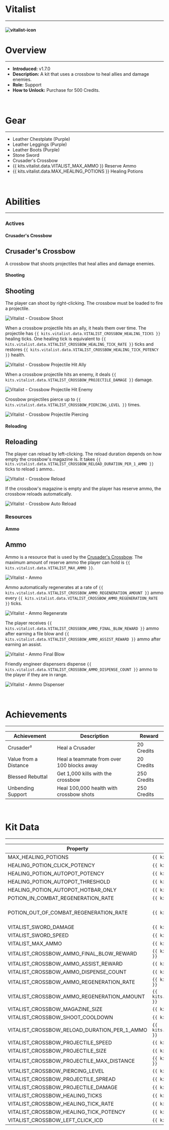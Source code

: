 # Vitalist

---

#### ![vitalist-icon](../assets/icons/vitalist-icon.jpg)

# Overview

---

- **Introduced:** v1.7.0
- **Description:** A kit that uses a crossbow to heal allies and damage enemies.
- **Role:** Support
- **How to Unlock:** Purchase for 500 Credits.

<br />

# Gear

---

- Leather Chestplate (Purple)
- Leather Leggings (Purple)
- Leather Boots (Purple)
- Stone Sword
- Crusader's Crossbow
- {{ kits.vitalist.data.VITALIST_MAX_AMMO }} Reserve Ammo
- {{ kits.vitalist.data.MAX_HEALING_POTIONS }} Healing Potions

<br />

# Abilities

---

### Actives

<!-- tabs:start -->

#### **Crusader's Crossbow**

## Crusader's Crossbow

A crossbow that shoots projectiles that heal allies and damage enemies.

<!-- tabs:start -->

#### **Shooting**

## Shooting

The player can shoot by right-clicking. The crossbow must be loaded to fire a projectile.

![Vitalist - Crossbow Shoot](../assets/kits/vitalist/Vitalist%20-%20Crossbow%20Shoot.gif)

When a crossbow projectile hits an ally, it heals them over time. The projectile has `{{ kits.vitalist.data.VITALIST_CROSSBOW_HEALING_TICKS }}` healing ticks. One healing tick is equivalent to `{{ kits.vitalist.data.VITALIST_CROSSBOW_HEALING_TICK_RATE }}` ticks and restores `{{ kits.vitalist.data.VITALIST_CROSSBOW_HEALING_TICK_POTENCY }}` health.

![Vitalist - Crossbow Projectile Hit Ally](../assets/kits/vitalist/Vitalist%20-%20Crossbow%20Projectile%20Hit%20Ally.gif)

When a crossbow projectile hits an enemy, it deals `{{ kits.vitalist.data.VITALIST_CROSSBOW_PROJECTILE_DAMAGE }}` damage.

![Vitalist - Crossbow Projectile Hit Enemy](../assets/kits/vitalist/Vitalist%20-%20Crossbow%20Projectile%20Hit%20Enemy.gif)

Crossbow projectiles pierce up to `{{ kits.vitalist.data.VITALIST_CROSSBOW_PIERCING_LEVEL }}` times.

![Vitalist - Crossbow Projectile Piercing](../assets/kits/vitalist/Vitalist%20-%20Crossbow%20Projectile%20Piercing.gif)

#### **Reloading**

## Reloading

The player can reload by left-clicking. The reload duration depends on how empty the crossbow's magazine is. It takes `{{ kits.vitalist.data.VITALIST_CROSSBOW_RELOAD_DURATION_PER_1_AMMO }}` ticks to reload `1` ammo..

![Vitalist - Crossbow Reload](../assets/kits/vitalist/Vitalist%20-%20Crossbow%20Reload.gif)

If the crossbow's magazine is empty and the player has reserve ammo, the crossbow reloads automatically.

![Vitalist - Crossbow Auto Reload](../assets/kits/vitalist/Vitalist%20-%20Crossbow%20Auto%20Reload.gif)

<!-- tabs:end -->
<!-- tabs:end -->

### Resources

<!-- tabs:start -->

#### **Ammo**

## Ammo

Ammo is a resource that is used by the [Crusader's Crossbow](#crusaders-crossbow). The maximum amount of reserve ammo the player can hold is `{{ kits.vitalist.data.VITALIST_MAX_AMMO }}`.

![Vitalist - Ammo](../assets/kits/vitalist/Vitalist%20-%20Ammo.png)

Ammo automatically regenerates at a rate of `{{ kits.vitalist.data.VITALIST_CROSSBOW_AMMO_REGENERATION_AMOUNT }}` ammo every `{{ kits.vitalist.data.VITALIST_CROSSBOW_AMMO_REGENERATION_RATE }}` ticks.

![Vitalist - Ammo Regenerate](../assets/kits/vitalist/Vitalist%20-%20Ammo%20Regenerate.gif)

The player receives `{{ kits.vitalist.data.VITALIST_CROSSBOW_AMMO_FINAL_BLOW_REWARD }}` ammo after earning a file blow and `{{ kits.vitalist.data.VITALIST_CROSSBOW_AMMO_ASSIST_REWARD }}` ammo after earning an assist.

![Vitalist - Ammo Final Blow](../assets/kits/vitalist/Vitalist%20-%20Ammo%20Final%20Blow.gif)

Friendly engineer dispensers dispense `{{ kits.vitalist.data.VITALIST_CROSSBOW_AMMO_DISPENSE_COUNT }}` ammo to the player if they are in range.

![Vitalist - Ammo Dispenser](../assets/kits/vitalist/Vitalist%20-%20Ammo%20Dispenser.gif)

<!-- tabs:end -->
<br />

# Achievements

---

<!-- prettier-ignore -->
| Achievement | Description | Reward |
| ----------- | ----------- | ------ |
| Crusader² | Heal a Crusader | 20 Credits |
| Value from a Distance | Heal a teammate from over 100 blocks away | 20 Credits |
| Blessed Rebuttal | Get 1,000 kills with the crossbow | 250 Credits |
| Unbending Support | Heal 100,000 health with crossbow shots | 250 Credits |

<br />

# Kit Data

---

<!-- prettier-ignore -->
| Property | Value | Description |
|----------|-------|-------------|
| MAX_HEALING_POTIONS | `{{ kits.vitalist.data.MAX_HEALING_POTIONS }}` | {{ kitDataSharedDescriptions.MAX_HEALING_POTIONS }} |
| HEALING_POTION_CLICK_POTENCY | `{{ kits._shared.data.HEALING_POTION_CLICK_POTENCY }}` | {{ kitDataSharedDescriptions.HEALING_POTION_CLICK_POTENCY }} |
| HEALING_POTION_AUTOPOT_POTENCY | `{{ kits._shared.data.HEALING_POTION_AUTOPOT_POTENCY }}` | {{ kitDataSharedDescriptions.HEALING_POTION_AUTOPOT_POTENCY }} |
| HEALING_POTION_AUTOPOT_THRESHOLD | `{{ kits._shared.data.HEALING_POTION_AUTOPOT_THRESHOLD }}` | {{ kitDataSharedDescriptions.HEALING_POTION_AUTOPOT_THRESHOLD }} |
| HEALING_POTION_AUTOPOT_HOTBAR_ONLY | `{{ kits._shared.data.HEALING_POTION_AUTOPOT_HOTBAR_ONLY }}` | {{ kitDataSharedDescriptions.HEALING_POTION_AUTOPOT_HOTBAR_ONLY }} |
| POTION_IN_COMBAT_REGENERATION_RATE | `{{ kits._shared.data.POTION_IN_COMBAT_REGENERATION_RATE }}` | {{ kitDataSharedDescriptions.POTION_IN_COMBAT_REGENERATION_RATE }} |
| POTION_OUT_OF_COMBAT_REGENERATION_RATE | `{{ kits._shared.data.POTION_OUT_OF_COMBAT_REGENERATION_RATE }}` | {{ kitDataSharedDescriptions.POTION_OUT_OF_COMBAT_REGENERATION_RATE }} |
| VITALIST_SWORD_DAMAGE | `{{ kits.vitalist.data.VITALIST_SWORD_DAMAGE }}` | The base damage of the sword. |
| VITALIST_SWORD_SPEED | `{{ kits.vitalist.data.VITALIST_SWORD_SPEED }}` | The base speed of the sword. |
| VITALIST_MAX_AMMO | `{{ kits.vitalist.data.VITALIST_MAX_AMMO }}` | The maximum amount of ammo the player can hold. |
| VITALIST_CROSSBOW_AMMO_FINAL_BLOW_REWARD | `{{ kits.vitalist.data.VITALIST_CROSSBOW_AMMO_FINAL_BLOW_REWARD }}` | The amount of ammo that the player receives after earning a final blow. |
| VITALIST_CROSSBOW_AMMO_ASSIST_REWARD | `{{ kits.vitalist.data.VITALIST_CROSSBOW_AMMO_ASSIST_REWARD }}` | The amount of ammo that the player receives after earning an assist. |
| VITALIST_CROSSBOW_AMMO_DISPENSE_COUNT | `{{ kits.vitalist.data.VITALIST_CROSSBOW_AMMO_DISPENSE_COUNT }}` | The amount of ammo dispensed from a dispenser to the player. |
| VITALIST_CROSSBOW_AMMO_REGENERATION_RATE | `{{ kits.vitalist.data.VITALIST_CROSSBOW_AMMO_REGENERATION_RATE }}` | The rate at which ammo passively regenerates. |
| VITALIST_CROSSBOW_AMMO_REGENERATION_AMOUNT | `{{ kits.vitalist.data.VITALIST_CROSSBOW_AMMO_REGENERATION_AMOUNT }}` | The amount of ammo to regenerate at a time. |
| VITALIST_CROSSBOW_MAGAZINE_SIZE | `{{ kits.vitalist.data.VITALIST_CROSSBOW_MAGAZINE_SIZE }}` | The size of the crossbow's magazine. |
| VITALIST_CROSSBOW_SHOOT_COOLDOWN | `{{ kits.vitalist.data.VITALIST_CROSSBOW_SHOOT_COOLDOWN }}` | The cooldown, in ticks, after firing a projectile from the crossbow. |
| VITALIST_CROSSBOW_RELOAD_DURATION_PER_1_AMMO | `{{ kits.vitalist.data.VITALIST_CROSSBOW_RELOAD_DURATION_PER_1_AMMO }}` | The duration, in ticks, to reload one ammo into the crossbow's magazine. |
| VITALIST_CROSSBOW_PROJECTILE_SPEED | `{{ kits.vitalist.data.VITALIST_CROSSBOW_PROJECTILE_SPEED }}` | The speed of crossbow projectiles. (0 = no travel time) |
| VITALIST_CROSSBOW_PROJECTILE_SIZE | `{{ kits.vitalist.data.VITALIST_CROSSBOW_PROJECTILE_SIZE }}` | The size of crossbow projectiles. |
| VITALIST_CROSSBOW_PROJECTILE_MAX_DISTANCE | `{{ kits.vitalist.data.VITALIST_CROSSBOW_PROJECTILE_MAX_DISTANCE }}` | The maxiumum distance of crossbow projectiles. |
| VITALIST_CROSSBOW_PIERCING_LEVEL | `{{ kits.vitalist.data.VITALIST_CROSSBOW_PIERCING_LEVEL }}` | The number of allies and enemies that crossbow projectiles pierce. |
| VITALIST_CROSSBOW_PROJECTILE_SPREAD | `{{ kits.vitalist.data.VITALIST_CROSSBOW_PROJECTILE_SPREAD }}` | The random spread of crossbow projectiles. |
| VITALIST_CROSSBOW_PROJECTILE_DAMAGE | `{{ kits.vitalist.data.VITALIST_CROSSBOW_PROJECTILE_DAMAGE }}` | The amount of damage that crossbow projectiles deal to enemies. |
| VITALIST_CROSSBOW_HEALING_TICKS | `{{ kits.vitalist.data.VITALIST_CROSSBOW_HEALING_TICKS }}` | The amount of healing instances one crossbow projectile has. |
| VITALIST_CROSSBOW_HEALING_TICK_RATE | `{{ kits.vitalist.data.VITALIST_CROSSBOW_HEALING_TICK_RATE }}` | The time, in ticks, between each healing tick. |
| VITALIST_CROSSBOW_HEALING_TICK_POTENCY | `{{ kits.vitalist.data.VITALIST_CROSSBOW_HEALING_TICK_POTENCY }}` | The amount of health to restore per healing tick. |
| VITALIST_CROSSBOW_LEFT_CLICK_ICD | `{{ kits.vitalist.data.VITALIST_CROSSBOW_LEFT_CLICK_ICD }}` | The internal cooldown, in ticks, when left-clicking the crossbow. |
